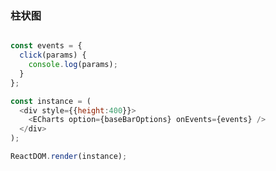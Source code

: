 
### 柱状图


<!--start-code-->
```js

const events = {
  click(params) {
    console.log(params);
  }
};

const instance = (
  <div style={{height:400}}>
    <ECharts option={baseBarOptions} onEvents={events} />
  </div>
);

ReactDOM.render(instance);
```
<!--end-code-->

